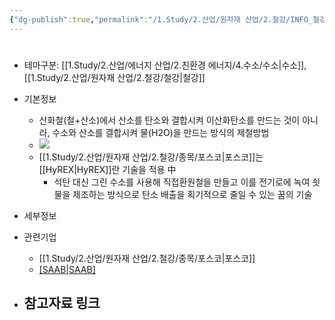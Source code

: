 ```yaml
---
{"dg-publish":true,"permalink":"/1.Study/2.산업/원자재 산업/2.철강/INFO_철강/수소환원제철/","created":"2024-11-20T21:02:28.870+09:00","updated":"2025-06-03T20:07:20.619+09:00"}
---
```


#

- 테마구분: [[1.Study/2.산업/에너지 산업/2.친환경 에너지/4.수소/수소\|수소]], [[1.Study/2.산업/원자재 산업/2.철강/철강\|철강]]


- 기본정보
	- 산화철(철+산소)에서 산소를 탄소와 결합시켜 이산화탄소를 만드는 것이 아니라, 수소와 산소를 결합시켜 물(H2O)을 만드는 방식의 제철방법
	- ![](https://i.imgur.com/tNTVODV.png)
	- [[1.Study/2.산업/원자재 산업/2.철강/종목/포스코\|포스코]]는 [[HyREX\|HyREX]]란 기술을 적용 中 
		- 석탄 대신 그린 수소를 사용해 직접환원철을 만들고 이를 전기로에 녹여 쇳물을 제조하는 방식으로 탄소 배출을 획기적으로 줄일 수 있는 꿈의 기술




- 세부정보



- 관련기업
	- [[1.Study/2.산업/원자재 산업/2.철강/종목/포스코\|포스코]]
	- [[SAAB\|SAAB]](스웨덴)



- 참고자료 링크
	- 

